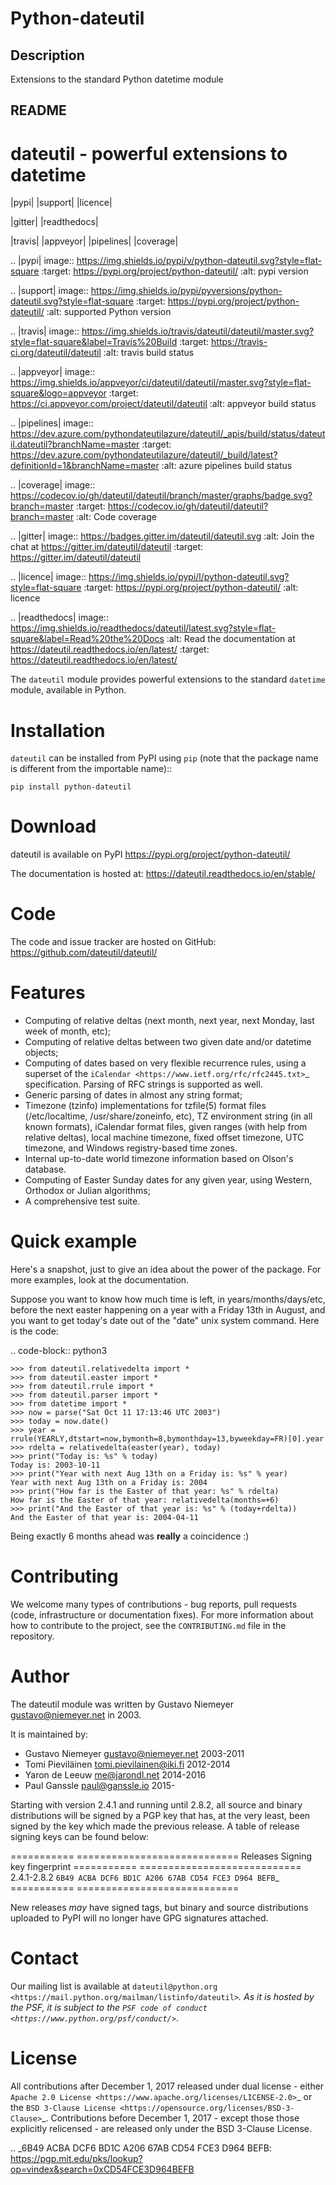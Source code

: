 # Python-dateutil

## Description

Extensions to the standard Python datetime module

## README

dateutil - powerful extensions to datetime
==========================================

|pypi| |support| |licence|

|gitter| |readthedocs|

|travis| |appveyor| |pipelines| |coverage|

.. |pypi| image:: https://img.shields.io/pypi/v/python-dateutil.svg?style=flat-square
    :target: https://pypi.org/project/python-dateutil/
    :alt: pypi version

.. |support| image:: https://img.shields.io/pypi/pyversions/python-dateutil.svg?style=flat-square
    :target: https://pypi.org/project/python-dateutil/
    :alt: supported Python version

.. |travis| image:: https://img.shields.io/travis/dateutil/dateutil/master.svg?style=flat-square&label=Travis%20Build
    :target: https://travis-ci.org/dateutil/dateutil
    :alt: travis build status

.. |appveyor| image:: https://img.shields.io/appveyor/ci/dateutil/dateutil/master.svg?style=flat-square&logo=appveyor
    :target: https://ci.appveyor.com/project/dateutil/dateutil
    :alt: appveyor build status

.. |pipelines| image:: https://dev.azure.com/pythondateutilazure/dateutil/_apis/build/status/dateutil.dateutil?branchName=master
    :target: https://dev.azure.com/pythondateutilazure/dateutil/_build/latest?definitionId=1&branchName=master
    :alt: azure pipelines build status

.. |coverage| image:: https://codecov.io/gh/dateutil/dateutil/branch/master/graphs/badge.svg?branch=master
    :target: https://codecov.io/gh/dateutil/dateutil?branch=master
    :alt: Code coverage

.. |gitter| image:: https://badges.gitter.im/dateutil/dateutil.svg
   :alt: Join the chat at https://gitter.im/dateutil/dateutil
   :target: https://gitter.im/dateutil/dateutil

.. |licence| image:: https://img.shields.io/pypi/l/python-dateutil.svg?style=flat-square
    :target: https://pypi.org/project/python-dateutil/
    :alt: licence

.. |readthedocs| image:: https://img.shields.io/readthedocs/dateutil/latest.svg?style=flat-square&label=Read%20the%20Docs
   :alt: Read the documentation at https://dateutil.readthedocs.io/en/latest/
   :target: https://dateutil.readthedocs.io/en/latest/

The `dateutil` module provides powerful extensions to
the standard `datetime` module, available in Python.

Installation
============
`dateutil` can be installed from PyPI using `pip` (note that the package name is
different from the importable name)::

    pip install python-dateutil

Download
========
dateutil is available on PyPI
https://pypi.org/project/python-dateutil/

The documentation is hosted at:
https://dateutil.readthedocs.io/en/stable/

Code
====
The code and issue tracker are hosted on GitHub:
https://github.com/dateutil/dateutil/

Features
========

* Computing of relative deltas (next month, next year,
  next Monday, last week of month, etc);
* Computing of relative deltas between two given
  date and/or datetime objects;
* Computing of dates based on very flexible recurrence rules,
  using a superset of the `iCalendar <https://www.ietf.org/rfc/rfc2445.txt>`_
  specification. Parsing of RFC strings is supported as well.
* Generic parsing of dates in almost any string format;
* Timezone (tzinfo) implementations for tzfile(5) format
  files (/etc/localtime, /usr/share/zoneinfo, etc), TZ
  environment string (in all known formats), iCalendar
  format files, given ranges (with help from relative deltas),
  local machine timezone, fixed offset timezone, UTC timezone,
  and Windows registry-based time zones.
* Internal up-to-date world timezone information based on
  Olson's database.
* Computing of Easter Sunday dates for any given year,
  using Western, Orthodox or Julian algorithms;
* A comprehensive test suite.

Quick example
=============
Here's a snapshot, just to give an idea about the power of the
package. For more examples, look at the documentation.

Suppose you want to know how much time is left, in
years/months/days/etc, before the next easter happening on a
year with a Friday 13th in August, and you want to get today's
date out of the "date" unix system command. Here is the code:

.. code-block:: python3

    >>> from dateutil.relativedelta import *
    >>> from dateutil.easter import *
    >>> from dateutil.rrule import *
    >>> from dateutil.parser import *
    >>> from datetime import *
    >>> now = parse("Sat Oct 11 17:13:46 UTC 2003")
    >>> today = now.date()
    >>> year = rrule(YEARLY,dtstart=now,bymonth=8,bymonthday=13,byweekday=FR)[0].year
    >>> rdelta = relativedelta(easter(year), today)
    >>> print("Today is: %s" % today)
    Today is: 2003-10-11
    >>> print("Year with next Aug 13th on a Friday is: %s" % year)
    Year with next Aug 13th on a Friday is: 2004
    >>> print("How far is the Easter of that year: %s" % rdelta)
    How far is the Easter of that year: relativedelta(months=+6)
    >>> print("And the Easter of that year is: %s" % (today+rdelta))
    And the Easter of that year is: 2004-04-11

Being exactly 6 months ahead was **really** a coincidence :)

Contributing
============

We welcome many types of contributions - bug reports, pull requests (code, infrastructure or documentation fixes). For more information about how to contribute to the project, see the ``CONTRIBUTING.md`` file in the repository.


Author
======
The dateutil module was written by Gustavo Niemeyer <gustavo@niemeyer.net>
in 2003.

It is maintained by:

* Gustavo Niemeyer <gustavo@niemeyer.net> 2003-2011
* Tomi Pieviläinen <tomi.pievilainen@iki.fi> 2012-2014
* Yaron de Leeuw <me@jarondl.net> 2014-2016
* Paul Ganssle <paul@ganssle.io> 2015-

Starting with version 2.4.1 and running until 2.8.2, all source and binary
distributions will be signed by a PGP key that has, at the very least, been
signed by the key which made the previous release. A table of release signing
keys can be found below:

=========== ============================
Releases Signing key fingerprint
=========== ============================
2.4.1-2.8.2 `6B49 ACBA DCF6 BD1C A206 67AB CD54 FCE3 D964 BEFB`_
=========== ============================

New releases *may* have signed tags, but binary and source distributions
uploaded to PyPI will no longer have GPG signatures attached.

Contact
=======
Our mailing list is available at `dateutil@python.org <https://mail.python.org/mailman/listinfo/dateutil>`*. As it is hosted by the PSF, it is subject to the `PSF code of
conduct <https://www.python.org/psf/conduct/>`*.

License
=======

All contributions after December 1, 2017 released under dual license - either `Apache 2.0 License <https://www.apache.org/licenses/LICENSE-2.0>`_ or the `BSD 3-Clause License <https://opensource.org/licenses/BSD-3-Clause>`_. Contributions before December 1, 2017 - except those those explicitly relicensed - are released only under the BSD 3-Clause License.


.. _6B49 ACBA DCF6 BD1C A206 67AB CD54 FCE3 D964 BEFB:
   https://pgp.mit.edu/pks/lookup?op=vindex&search=0xCD54FCE3D964BEFB
